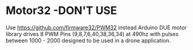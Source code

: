 # Motor32 -DON'T USE

Use https://github.com/firmware32/PWM32 instead
Arduino DUE motor library drives 8 PWM Pins (9,8,7,6,40,38,36,34) at 490hz with pulses between 1000 - 2000 designed to be used in a drone application.
